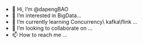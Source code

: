 - 👋 Hi, I’m @dapengBAO
- 👀 I’m interested in BigData...
- 🌱 I’m currently learning  Concurrency\ kafka\flink ...
- 💞️ I’m looking to collaborate on  ...
- 📫 How to reach me ...

<!---
dapengBAO/dapengBAO is a ✨ special ✨ repository because its `README.md` (this file) appears on your GitHub profile.
You can click the Preview link to take a look at your changes.
--->
